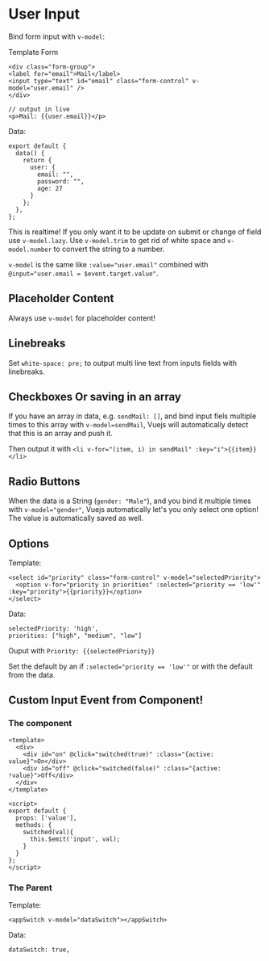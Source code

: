 # User Input

Bind form input with `v-model`:

Template Form

```
<div class="form-group">
<label for="email">Mail</label>
<input type="text" id="email" class="form-control" v-model="user.email" />
</div>

// output in live
<p>Mail: {{user.email}}</p>

```

Data: 

```
export default {
  data() {
    return {
      user: {
        email: "",
        password: "",
        age: 27
      }
    };
  },
};
```

This is realtime! If you only want it to be update on submit or change of field use `v-model.lazy`. Use `v-model.trim` to get rid of white space and `v-model.number` to convert the string to a number.

`v-model` is the same like `:value="user.email"` combined with `@input="user.email = $event.target.value"`.

## Placeholder Content

Always use `v-model` for placeholder content!

## Linebreaks

Set `white-space: pre;` to output multi line text from inputs fields with linebreaks.

## Checkboxes Or saving in an array

If you have an array in data, e.g. `sendMail: []`, and bind input fiels multiple times to this array with `v-model=sendMail`, Vuejs will automatically detect that this is an array and push it.

Then output it with `<li v-for="(item, i) in sendMail" :key="i">{{item}}</li>`

## Radio Buttons

When the data is a String (`gender: "Male"`), and you bind it multiple times with `v-model="gender"`, Vuejs automatically let's you only select one option! The value is automatically saved as well.

## Options

Template:

```
<select id="priority" class="form-control" v-model="selectedPriority">
  <option v-for="priority in priorities" :selected="priority == 'low'" :key="priority">{{priority}}</option>
</select>
```

Data: 

```
selectedPriority: 'high',
priorities: ["high", "medium", "low"]
```

Ouput with `Priority: {{selectedPriority}}`

Set the default by an if `:selected="priority == 'low'"` or with the default from the data.

## Custom Input Event from Component!

### The component
```
<template>
  <div>
    <div id="on" @click="switched(true)" :class="{active: value}">On</div>
    <div id="off" @click="switched(false)" :class="{active: !value}">Off</div>
  </div>
</template>

<script>
export default {
  props: ['value'],
  methods: {
    switched(val){
      this.$emit('input', val);
    }
  }
};
</script>
```

### The Parent

Template:
```
<appSwitch v-model="dataSwitch"></appSwitch>
```

Data: 
```
dataSwitch: true,
```



